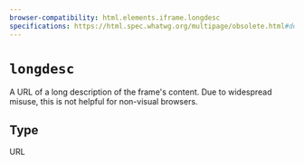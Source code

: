 ```yaml
---
browser-compatibility: html.elements.iframe.longdesc
specifications: https://html.spec.whatwg.org/multipage/obsolete.html#dom-iframe-longdesc
---
```


# `longdesc`

A URL of a long description of the frame's content. Due to widespread misuse, this is not helpful for non-visual browsers.

## Type

URL
